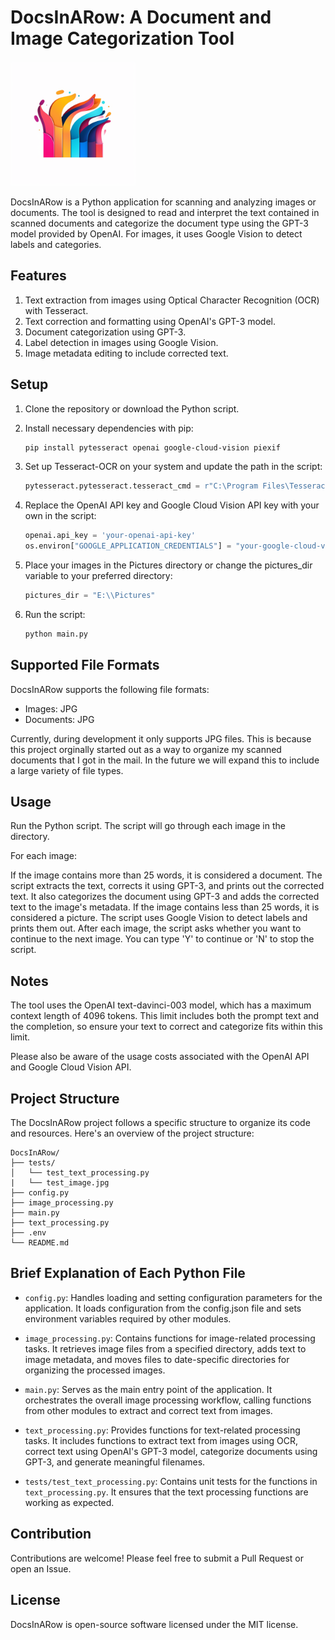 # DocsInARow: A Document and Image Categorization Tool

<img src="logo.png" alt="Logo" width="200" height="200">

DocsInARow is a Python application for scanning and analyzing images or documents. The tool is designed to read and interpret the text contained in scanned documents and categorize the document type using the GPT-3 model provided by OpenAI. For images, it uses Google Vision to detect labels and categories.

## Features

1. Text extraction from images using Optical Character Recognition (OCR) with Tesseract.
2. Text correction and formatting using OpenAI's GPT-3 model.
3. Document categorization using GPT-3.
4. Label detection in images using Google Vision.
5. Image metadata editing to include corrected text.

## Setup

1. Clone the repository or download the Python script.

2. Install necessary dependencies with pip:

   ```bash
   pip install pytesseract openai google-cloud-vision piexif
    ```

3. Set up Tesseract-OCR on your system and update the path in the script:

    ```python
    pytesseract.pytesseract.tesseract_cmd = r"C:\Program Files\Tesseract-OCR\tesseract.exe"
    ```

4. Replace the OpenAI API key and Google Cloud Vision API key with your own in the script:

    ```python
    openai.api_key = 'your-openai-api-key'
    os.environ["GOOGLE_APPLICATION_CREDENTIALS"] = "your-google-cloud-vision-key.json"
    ```
5. Place your images in the Pictures directory or change the pictures_dir variable to your preferred directory:

    ```python
    pictures_dir = "E:\\Pictures"
    ```

6. Run the script:

    ```bash
    python main.py
    ```

## Supported File Formats

DocsInARow supports the following file formats:

- Images: JPG
- Documents: JPG

Currently, during development it only supports JPG files. This is because this project orginally started out as a way to organize my scanned documents that I got in the mail. In the future we will expand this to include a large variety of file types.

## Usage

Run the Python script. The script will go through each image in the directory.

For each image:

If the image contains more than 25 words, it is considered a document. The script extracts the text, corrects it using GPT-3, and prints out the corrected text. It also categorizes the document using GPT-3 and adds the corrected text to the image's metadata.
If the image contains less than 25 words, it is considered a picture. The script uses Google Vision to detect labels and prints them out.
After each image, the script asks whether you want to continue to the next image. You can type 'Y' to continue or 'N' to stop the script.

## Notes

The tool uses the OpenAI text-davinci-003 model, which has a maximum context length of 4096 tokens. This limit includes both the prompt text and the completion, so ensure your text to correct and categorize fits within this limit.

Please also be aware of the usage costs associated with the OpenAI API and Google Cloud Vision API.

## Project Structure

The DocsInARow project follows a specific structure to organize its code and resources. Here's an overview of the project structure:

```
DocsInARow/   
├── tests/
│   └── test_text_processing.py
|   └── test_image.jpg
├── config.py
├── image_processing.py
├── main.py
├── text_processing.py
├── .env
└── README.md
```

## Brief Explanation of Each Python File

* `config.py`: Handles loading and setting configuration parameters for the application. It loads configuration from the config.json file and sets environment variables required by other modules.

* `image_processing.py`: Contains functions for image-related processing tasks. It retrieves image files from a specified directory, adds text to image metadata, and moves files to date-specific directories for organizing the processed images.

* `main.py`: Serves as the main entry point of the application. It orchestrates the overall image processing workflow, calling functions from other modules to extract and correct text from images.

* `text_processing.py`: Provides functions for text-related processing tasks. It includes functions to extract text from images using OCR, correct text using OpenAI's GPT-3 model, categorize documents using GPT-3, and generate meaningful filenames.

* `tests/test_text_processing.py`: Contains unit tests for the functions in `text_processing.py`. It ensures that the text processing functions are working as expected.

## Contribution

Contributions are welcome! Please feel free to submit a Pull Request or open an Issue.

## License

DocsInARow is open-source software licensed under the MIT license.